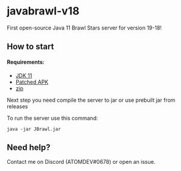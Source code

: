 # javabrawl-v18
First open-source Java 11 Brawl Stars server for version 19-18!

## How to start
#### Requirements:
- [JDK 11](https://www.oracle.com/java/technologies/javase-jdk11-downloads.html)
- [Patched APK](https://drive.google.com/file/d/14DzpsEEkkD-_zwKXbK3sbe1n6WL0yFQM/view)
- [zip](https://youtu.be/xm3YgoEiEDc)

Next step you need compile the server to jar or use prebuilt jar from releases

To run the server use this command:

```
java -jar JBrawl.jar
```

## Need help?
Contact me on Discord (ATOMDEV#0678) or open an issue.
